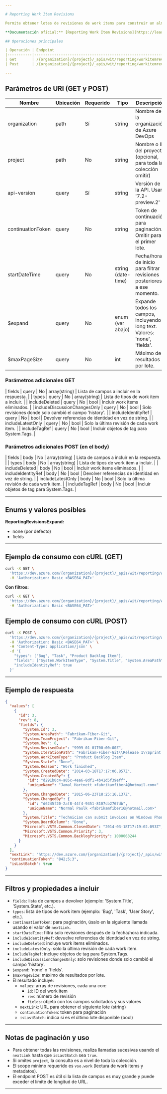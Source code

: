 ```yaml
---

# Reporting Work Item Revisions

Permite obtener lotes de revisiones de work items para construir un almacén de datos, sincronizar integraciones o auditar cambios. Devuelve revisiones completas, soporta paginación y permite filtrar por campos, tipos, fecha, borrados, identidad, etc.

**Documentación oficial:** [Reporting Work Item Revisions](https://learn.microsoft.com/en-us/rest/api/azure/devops/wit/reporting-work-item-revisions?view=azure-devops-rest-7.2)

## Operaciones principales

| Operación | Endpoint                                                                                                 | Método |
|-----------|----------------------------------------------------------------------------------------------------------|--------|
| Get       | /{organization}/{project}/_apis/wit/reporting/workitemrevisions?api-version=7.2-preview.2                | GET    |
| Post      | /{organization}/{project}/_apis/wit/reporting/workitemrevisions?api-version=7.2-preview.2                | POST   |

---
```


## Parámetros de URI (GET y POST)

| Nombre                        | Ubicación | Requerido | Tipo                        | Descripción                                                                                 |
|-------------------------------|-----------|-----------|-----------------------------|---------------------------------------------------------------------------------------------|
| organization                  | path      | Sí        | string                      | Nombre de la organización de Azure DevOps                                                   |
| project                       | path      | No        | string                      | Nombre o ID del proyecto (opcional, para toda la colección omitir)                          |
| api-version                   | query     | Sí        | string                      | Versión de la API. Usar '7.2-preview.2'                                                     |
| continuationToken             | query     | No        | string                      | Token de continuación para paginación. Omitir para el primer lote.                          |
| startDateTime                 | query     | No        | string (date-time)          | Fecha/hora de inicio para filtrar revisiones posteriores a ese momento.                     |
| $expand                       | query     | No        | enum (ver abajo)            | Expande todos los campos, incluyendo long text. Valores: 'none', 'fields'.                 |
| $maxPageSize                  | query     | No        | int                         | Máximo de resultados por lote.                                                              |

### Parámetros adicionales GET
| fields                        | query     | No        | array(string)               | Lista de campos a incluir en la respuesta.                                                  |
| types                         | query     | No        | array(string)               | Lista de tipos de work item a incluir.                                                      |
| includeDeleted                | query     | No        | bool                        | Incluir work items eliminados.                                                              |
| includeDiscussionChangesOnly  | query     | No        | bool                        | Solo revisiones donde solo cambió el campo 'history'.                                       |
| includeIdentityRef            | query     | No        | bool                        | Devolver referencias de identidad en vez de string.                                         |
| includeLatestOnly             | query     | No        | bool                        | Solo la última revisión de cada work item.                                                  |
| includeTagRef                 | query     | No        | bool                        | Incluir objetos de tag para System.Tags.                                                    |

### Parámetros adicionales POST (en el body)
| fields                        | body      | No        | array(string)               | Lista de campos a incluir en la respuesta.                                                  |
| types                         | body      | No        | array(string)               | Lista de tipos de work item a incluir.                                                      |
| includeDeleted                | body      | No        | bool                        | Incluir work items eliminados.                                                              |
| includeIdentityRef            | body      | No        | bool                        | Devolver referencias de identidad en vez de string.                                         |
| includeLatestOnly             | body      | No        | bool                        | Solo la última revisión de cada work item.                                                  |
| includeTagRef                 | body      | No        | bool                        | Incluir objetos de tag para System.Tags.                                                    |

---

## Enums y valores posibles

**ReportingRevisionsExpand:**
- none (por defecto)
- fields

---

## Ejemplo de consumo con cURL (GET)

```bash
curl -X GET \
  'https://dev.azure.com/{organization}/{project}/_apis/wit/reporting/workitemrevisions?api-version=7.2-preview.2' \
  -H 'Authorization: Basic <BASE64_PAT>'
```

**Con filtros:**
```bash
curl -X GET \
  'https://dev.azure.com/{organization}/{project}/_apis/wit/reporting/workitemrevisions?fields=System.Title,System.State&types=Bug,Task&includeIdentityRef=true&includeDeleted=true&$expand=fields&api-version=7.2-preview.2' \
  -H 'Authorization: Basic <BASE64_PAT>'
```

## Ejemplo de consumo con cURL (POST)

```bash
curl -X POST \
  'https://dev.azure.com/{organization}/{project}/_apis/wit/reporting/workitemrevisions?api-version=7.2-preview.2' \
  -H 'Authorization: Basic <BASE64_PAT>' \
  -H 'Content-Type: application/json' \
  -d '{
    "types": ["Bug", "Task", "Product Backlog Item"],
    "fields": ["System.WorkItemType", "System.Title", "System.AreaPath"],
    "includeIdentityRef": true
  }'
```

---

## Ejemplo de respuesta

```json
{
  "values": [
    {
      "id": 3,
      "rev": 8,
      "fields": {
        "System.Id": 3,
        "System.AreaPath": "Fabrikam-Fiber-Git",
        "System.TeamProject": "Fabrikam-Fiber-Git",
        "System.Rev": 8,
        "System.RevisedDate": "9999-01-01T00:00:00Z",
        "System.IterationPath": "Fabrikam-Fiber-Git\\Release 1\\Sprint 1",
        "System.WorkItemType": "Product Backlog Item",
        "System.State": "Done",
        "System.Reason": "Work finished",
        "System.CreatedDate": "2014-03-18T17:17:06.857Z",
        "System.CreatedBy": {
          "id": "d291b0c4-a05c-4ea6-8df1-4b41d5f39eff",
          "uniqueName": "Jamal Hartnett <fabrikamfiber4@hotmail.com>"
        },
        "System.ChangedDate": "2015-06-23T18:25:16.137Z",
        "System.ChangedBy": {
          "id": "d6245f20-2af8-44f4-9451-8107cb2767db",
          "uniqueName": "Normal Paulk <fabrikamfiber16@hotmail.com>"
        },
        "System.Title": "Technician can submit invoices on Windows Phone",
        "System.BoardColumn": "Done",
        "Microsoft.VSTS.Common.ClosedDate": "2014-03-18T17:19:02.093Z",
        "Microsoft.VSTS.Common.Priority": 3,
        "Microsoft.VSTS.Common.BacklogPriority": 1000063244
      }
    }
  ],
  "nextLink": "https://dev.azure.com/{organization}/{project}/_apis/wit/reporting/workItemRevisions?continuationToken=842;5;3&api-version=7.2-preview.2",
  "continuationToken": "842;5;3",
  "isLastBatch": true
}
```

---

## Filtros y propiedades a incluir

- `fields`: lista de campos a devolver (ejemplo: 'System.Title', 'System.State', etc.).
- `types`: lista de tipos de work item (ejemplo: 'Bug', 'Task', 'User Story', etc.).
- `continuationToken`: para paginación, úsalo en la siguiente llamada usando el valor de `nextLink`.
- `startDateTime`: filtra solo revisiones después de la fecha/hora indicada.
- `includeIdentityRef`: devuelve referencias de identidad en vez de string.
- `includeDeleted`: incluye work items eliminados.
- `includeLatestOnly`: solo la última revisión de cada work item.
- `includeTagRef`: incluye objetos de tag para System.Tags.
- `includeDiscussionChangesOnly`: solo revisiones donde solo cambió el campo 'history'.
- `$expand`: 'none' o 'fields'.
- `$maxPageSize`: máximo de resultados por lote.
- El resultado incluye:
  - `values`: array de revisiones, cada una con:
    - `id`: ID del work item
    - `rev`: número de revisión
    - `fields`: objeto con los campos solicitados y sus valores
  - `nextLink`: URL para obtener el siguiente lote (string)
  - `continuationToken`: token para paginación
  - `isLastBatch`: indica si es el último lote disponible (bool)

---

## Notas de paginación y uso

- Para obtener todas las revisiones, realiza llamadas sucesivas usando el `nextLink` hasta que `isLastBatch` sea `true`.
- Si omites `project`, la consulta es a nivel de toda la colección.
- El scope mínimo requerido es `vso.work` (lectura de work items y metadatos).
- El endpoint POST es útil si la lista de campos es muy grande y puede exceder el límite de longitud de URL.

---
